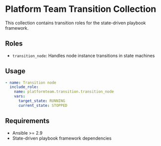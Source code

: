 # Platform Team Transition Collection

This collection contains transition roles for the state-driven playbook framework.

## Roles

- `transition_node`: Handles node instance transitions in state machines

## Usage

```yaml
- name: Transition node
  include_role:
    name: platformteam.transition.transition_node
    vars:
      target_state: RUNNING
      current_state: STOPPED
```

## Requirements

- Ansible >= 2.9
- State-driven playbook framework dependencies
